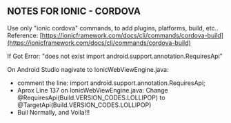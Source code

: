 ## NOTES FOR IONIC - CORDOVA

Use only "ionic cordova" commands, to add plugins, platforms, build, etc..
Reference: [https://ionicframework.com/docs/cli/commands/cordova-build](https://ionicframework.com/docs/cli/commands/cordova-build)


If Got Error: "does not exist import android.support.annotation.RequiresApi"

On Android Studio nagivate to IonicWebViewEngine.java:
- comment the line: import android.support.annotation.RequiresApi; 
- Aprox Line 137 on IonicWebViewEngine.java: Change @RequiresApi(Build.VERSION_CODES.LOLLIPOP) to @TargetApi(Build.VERSION_CODES.LOLLIPOP)
- Buil Normally, and Voila!!!